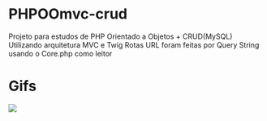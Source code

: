 # PHPOOmvc-crud
Projeto para estudos de PHP Orientado a Objetos + CRUD(MySQL)
Utilizando arquitetura MVC e Twig
Rotas URL foram feitas por Query String usando o Core.php como leitor

<h1>Gifs</h1>
<img src="https://user-images.githubusercontent.com/72174813/137644504-caac4107-dff1-4c72-90b0-3f10ae781841.gif">
